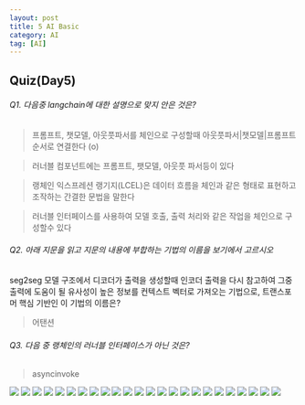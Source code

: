 ```yaml
---
layout: post
title: 5 AI Basic
category: AI
tag: [AI]
---
```


## Quiz(Day5)

###### Q1. 다음중 langchain에 대한 설명으로 맞지 안은 것은?

> 프롬프트, 챗모델, 아웃풋파서를 체인으로 구성할때 아웃풋파서|챗모델|프롬프트 순서로 연결한다 (o)

> 러너블 컴포넌트에는 프롬프트, 팻모델, 아웃풋 파서등이 있다

> 랭체인 익스프레션 랭기지(LCEL)은 데이터 흐름을 체인과 같은 형태로 표현하고 조작하는 간결한 문법을 말한다

> 러너블 인터페이스를 사용하여 모델 호출, 출력 처리와 같은 작업을 체인으로 구성할수 있다

###### Q2. 아래 지문을 읽고 지문의 내용에 부합하는 기법의 이름을 보기에서 고르시오

seg2seg 모델 구조에서 디코더가 출력을 생성할때 인코더 출력을 다시 참고하여 그중 출력에 도움이 될 유사성이 높은 정보를 컨텍스트 벡터로 가져오는 기법으로, 트랜스포머 핵심 기반인 이 기법의 이름은?

> 어탠션

###### Q3. 다음 중 랭체인의 러너블 인터페이스가 아닌 것은?

> asyncinvoke

<img src="/public/img/PyTorch/Lec5/image.png">
<img src="/public/img/PyTorch/Lec5/image (1).png">
<img src="/public/img/PyTorch/Lec5/image (2).png">
<img src="/public/img/PyTorch/Lec5/image (3).png">
<img src="/public/img/PyTorch/Lec5/image (4).png">
<img src="/public/img/PyTorch/Lec5/image (5).png">
<img src="/public/img/PyTorch/Lec5/image (6).png">
<img src="/public/img/PyTorch/Lec5/image (7).png">
<img src="/public/img/PyTorch/Lec5/image (8).png">
<img src="/public/img/PyTorch/Lec5/image (9).png">
<img src="/public/img/PyTorch/Lec5/image (10).png">
<img src="/public/img/PyTorch/Lec5/image (11).png">
<img src="/public/img/PyTorch/Lec5/image (12).png">
<img src="/public/img/PyTorch/Lec5/image (13).png">
<img src="/public/img/PyTorch/Lec5/image (14).png">
<img src="/public/img/PyTorch/Lec5/image (15).png">
<img src="/public/img/PyTorch/Lec5/image (16).png">
<img src="/public/img/PyTorch/Lec5/image (17).png">
<img src="/public/img/PyTorch/Lec5/image (18).png">
<img src="/public/img/PyTorch/Lec5/image (19).png">
<img src="/public/img/PyTorch/Lec5/image (20).png">
<img src="/public/img/PyTorch/Lec5/image (21).png">
<img src="/public/img/PyTorch/Lec5/image (22).png">
<img src="/public/img/PyTorch/Lec5/image (23).png">
